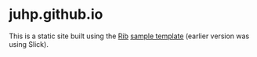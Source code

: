 # juhp.github.io

This is a static site built using the [Rib](https://github.com/srid/rib) [sample template](https://github.com/srid/rib-sample) (earlier version was using Slick).
